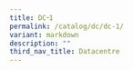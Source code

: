 ```yaml
---
title: DC᠆1
permalink: /catalog/dc/dc-1/
variant: markdown
description: ""
third_nav_title: Datacentre
---
```

